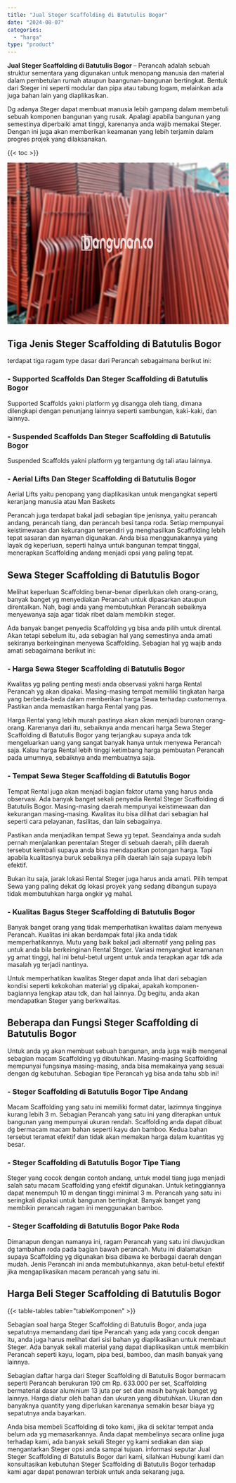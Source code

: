 ```yaml
---
title: "Jual Steger Scaffolding di Batutulis Bogor"
date: "2024-08-07"
categories: 
  - "harga"
type: "product"
---
```


**Jual Steger Scaffolding di Batutulis Bogor** – Perancah adalah sebuah struktur sementara yang digunakan untuk menopang manusia dan material dalam pembetulan rumah ataupun baangunan-bangunan bertingkat. Bentuk dari Steger ini seperti modular dan pipa atau tabung logam, melainkan ada juga bahan lain yang diaplikasikan.

Dg adanya Steger dapat membuat manusia lebih gampang dalam membetuli sebuah komponen bangunan yang rusak. Apalagi apabila bangunan yang semestinya diperbaiki amat tinggi, karenanya anda wajib memakai Steger. Dengan ini juga akan memberikan keamanan yang lebih terjamin dalam progres projek yang dilaksanakan.

{{< toc >}}

![Jual Steger Scaffolding di Batutulis Bogor](/images/sewa-scaffolding-steger-04.png)

## Tiga Jenis Steger Scaffolding di Batutulis Bogor

terdapat tiga ragam type dasar dari Perancah sebagaimana berikut ini:

### \- Supported Scaffolds Dan Steger Scaffolding di Batutulis Bogor

Supported Scaffolds yakni platform yg disangga oleh tiang, dimana dilengkapi dengan penunjang lainnya seperti sambungan, kaki-kaki, dan lainnya.

### \- Suspended Scaffolds Dan Steger Scaffolding di Batutulis Bogor

Suspended Scaffolds yakni platform yg tergantung dg tali atau lainnya.

### \- Aerial Lifts Dan Steger Scaffolding di Batutulis Bogor

Aerial Lifts yaitu penopang yang diaplikasikan untuk mengangkat seperti keranjang manusia atau Man Baskets

Perancah juga terdapat bakal jadi sebagian tipe jenisnya, yaitu perancah andang, perancah tiang, dan perancah besi tanpa roda. Setiap mempunyai keistimewaan dan kekurangan tersendiri yg menghasilkan Scaffolding lebih tepat sasaran dan nyaman digunakan. Anda bisa menggunakannya yang layak dg keperluan, seperti halnya untuk bangunan tempat tinggal, menerapkan Scaffolding andang menjadi opsi yang paling tepat.

## Sewa Steger Scaffolding di Batutulis Bogor

Melihat keperluan Scaffolding benar-benar diperlukan oleh orang-orang, banyak banget yg menyediakan Perancah untuk dipasarkan ataupun direntalkan. Nah, bagi anda yang membutuhkan Perancah sebaiknya menyewanya saja agar tidak ribet dalam membikin steger.

Ada banyak banget penyedia Scaffolding yg bisa anda pilih untuk dirental. Akan tetapi sebelum itu, ada sebagian hal yang semestinya anda amati sekiranya berkeinginan menyewa Scaffolding. Sebagian hal yg wajib anda amati sebagaimana berikut ini:

### \- Harga Sewa Steger Scaffolding di Batutulis Bogor

Kwalitas yg paling penting mesti anda observasi yakni harga Rental Perancah yg akan dipakai. Masing-masing tempat memiliki tingkatan harga yang berbeda-beda dalam memberikan harga Sewa terhadap customernya. Pastikan anda memastikan harga Rental yang pas.

Harga Rental yang lebih murah pastinya akan akan menjadi buronan orang-orang. Karenanya dari itu, sebaiknya anda mencari harga Sewa Steger Scaffolding di Batutulis Bogor yang terjangkau supaya anda tdk mengeluarkan uang yang sangat banyak hanya untuk menyewa Perancah saja. Kalau harga Rental lebih tinggi ketimbang harga pembuatan Perancah pada umumnya, sebaiknya anda membuatnya saja.

### \- Tempat Sewa Steger Scaffolding di Batutulis Bogor

Tempat Rental juga akan menjadi bagian faktor utama yang harus anda observasi. Ada banyak banget sekali penyedia Rental Steger Scaffolding di Batutulis Bogor. Masing-masing daerah mempunyai keistimewaan dan kekurangan masing-masing. Kwalitas itu bisa dilihat dari sebagian hal seperti cara pelayanan, fasilitas, dan lain sebagainya.

Pastikan anda menjadikan tempat Sewa yg tepat. Seandainya anda sudah pernah menjalankan perentalan Steger di sebuah daerah, pilih daerah tersebut kembali supaya anda bisa mendapatkan potongan harga. Tapi apabila kualitasnya buruk sebaiknya pilih daerah lain saja supaya lebih efektif.

Bukan itu saja, jarak lokasi Rental Steger juga harus anda amati. Pilih tempat Sewa yang paling dekat dg lokasi proyek yang sedang dibangun supaya tidak membutuhkan harga ongkir yg mahal.

### \- Kualitas Bagus Steger Scaffolding di Batutulis Bogor

Banyak banget orang yang tidak memperhatikan kwalitas dalam menyewa Perancah. Kualitas ini akan berdampak fatal jika anda tidak memperhatikannya. Mutu yang baik bakal jadi alternatif yang paling pas untuk anda bila berkeinginan Rental Steger. Variasi menyangkut keamanan yg amat tinggi, hal ini betul-betul urgent untuk anda terapkan agar tdk ada masalah yg terjadi nantinya.

Untuk memperhatikan kwalitas Steger dapat anda lihat dari sebagian kondisi seperti kekokohan material yg dipakai, apakah komponen-bagiannya lengkap atau tdk, dan hal lainnya. Dg begitu, anda akan mendapatkan Steger yang berkwalitas.

## Beberapa dan Fungsi Steger Scaffolding di Batutulis Bogor

Untuk anda yg akan membuat sebuah bangunan, anda juga wajib mengenal sebagian macam Scaffolding yg dibutuhkan. Masing-masing Scaffolding mempunyai fungsinya masing-masing, anda bisa memakainya yang sesuai dengan dg kebutuhan. Sebagian tipe Perancah yg bisa anda tahu sbb ini!

### \- Steger Scaffolding di Batutulis Bogor Tipe Andang

Macam Scaffolding yang satu ini memiliki format datar, lazimnya tingginya kurang lebih 3 m. Sebagian Perancah yang satu ini yang diterapkan untuk bangunan yang mempunyai ukuran rendah. Scaffolding anda dapat dibuat dg bermacam macam bahan seperti kayu dan bamboo. Kedua bahan tersebut teramat efektif dan tidak akan memakan harga dalam kuantitas yg besar.

### \- Steger Scaffolding di Batutulis Bogor Tipe Tiang

Steger yang cocok dengan contoh andang, untuk model tiang juga menjadi salah satu macam Scaffolding yang efektif digunakan. Untuk ketinggiannya dapat menempuh 10 m dengan tinggi minimal 3 m. Perancah yang satu ini seringkali dipakai untuk bangunan bertingkat. Banyak banget yang membikin perancah ragam ini menggunakan bamboo.

### \- Steger Scaffolding di Batutulis Bogor Pake Roda

Dimanapun dengan namanya ini, ragam Perancah yang satu ini diwujudkan dg tambahan roda pada bagian bawah perancah. Mutu ini dialamatkan supaya Scaffolding yg digunakan bisa dibawa ke berbagai daerah dengan mudah. Jenis Perancah ini anda membutuhkannya, akan betul-betul efektif jika mengaplikasikan macam perancah yang satu ini.

## Harga Beli Steger Scaffolding di Batutulis Bogor

{{< table-tables table="tableKomponen" >}}

Sebagian soal harga Steger Scaffolding di Batutulis Bogor, anda juga sepatutnya memandang dari tipe Perancah yang ada yang cocok dengan itu, anda juga harus melihat dari sisi bahan yg diaplikasikan untuk membaut Steger. Ada banyak sekali material yang dapat diaplikasikan untuk membikin Perancah seperti kayu, logam, pipa besi, bamboo, dan masih banyak yang lainnya.

Sebagian daftar harga dari Steger Scaffolding di Batutulis Bogor bermacam seperti Perancah berukuran 190 cm Rp. 633.000 per set, Scaffolding bermaterial dasar aluminium 13 juta per set dan masih banyak banget yg lainnya. Harga diatur oleh bahan dan ukuran yang dibutuhkan. Ukuran dan banyaknya quantity yang diperlukan karenanya semakin besar biaya yg sepatutnya anda bayarkan.

Anda bisa membeli Scaffolding di toko kami, jika di sekitar tempat anda belum ada yg memasarkannya. Anda dapat membelinya secara online juga terhadap kami, ada banyak sekali Steger yg kami sediakan dan siap mengantarkan Steger opsi anda sampai tujuan. informasi seputar Jual Steger Scaffolding di Batutulis Bogor dari kami, silahkan Hubungi kami dan konsultasikan kebutuhan Steger Scaffolding di Batutulis Bogor terhadap kami agar dapat penawran terbiak untuk anda sekarang juga.
